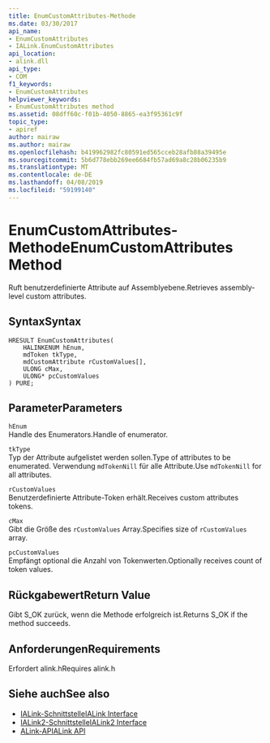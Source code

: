 ```yaml
---
title: EnumCustomAttributes-Methode
ms.date: 03/30/2017
api_name:
- EnumCustomAttributes
- IALink.EnumCustomAttributes
api_location:
- alink.dll
api_type:
- COM
f1_keywords:
- EnumCustomAttributes
helpviewer_keywords:
- EnumCustomAttributes method
ms.assetid: 08dff60c-f01b-4050-8865-ea3f95361c9f
topic_type:
- apiref
author: mairaw
ms.author: mairaw
ms.openlocfilehash: b419962982fc80591ed565cceb28afb88a39495e
ms.sourcegitcommit: 5b6d778ebb269ee6684fb57ad69a8c28b06235b9
ms.translationtype: MT
ms.contentlocale: de-DE
ms.lasthandoff: 04/08/2019
ms.locfileid: "59199140"
---
```

# <a name="enumcustomattributes-method"></a><span data-ttu-id="f261d-102">EnumCustomAttributes-Methode</span><span class="sxs-lookup"><span data-stu-id="f261d-102">EnumCustomAttributes Method</span></span>
<span data-ttu-id="f261d-103">Ruft benutzerdefinierte Attribute auf Assemblyebene.</span><span class="sxs-lookup"><span data-stu-id="f261d-103">Retrieves assembly-level custom attributes.</span></span>  
  
## <a name="syntax"></a><span data-ttu-id="f261d-104">Syntax</span><span class="sxs-lookup"><span data-stu-id="f261d-104">Syntax</span></span>  
  
```  
HRESULT EnumCustomAttributes(  
    HALINKENUM hEnum,  
    mdToken tkType,  
    mdCustomAttribute rCustomValues[],  
    ULONG cMax,  
    ULONG* pcCustomValues  
) PURE;  
```  
  
## <a name="parameters"></a><span data-ttu-id="f261d-105">Parameter</span><span class="sxs-lookup"><span data-stu-id="f261d-105">Parameters</span></span>  
 `hEnum`  
 <span data-ttu-id="f261d-106">Handle des Enumerators.</span><span class="sxs-lookup"><span data-stu-id="f261d-106">Handle of enumerator.</span></span>  
  
 `tkType`  
 <span data-ttu-id="f261d-107">Typ der Attribute aufgelistet werden sollen.</span><span class="sxs-lookup"><span data-stu-id="f261d-107">Type of attributes to be enumerated.</span></span> <span data-ttu-id="f261d-108">Verwendung `mdTokenNill` für alle Attribute.</span><span class="sxs-lookup"><span data-stu-id="f261d-108">Use `mdTokenNill` for all attributes.</span></span>  
  
 `rCustomValues`  
 <span data-ttu-id="f261d-109">Benutzerdefinierte Attribute-Token erhält.</span><span class="sxs-lookup"><span data-stu-id="f261d-109">Receives custom attributes tokens.</span></span>  
  
 `cMax`  
 <span data-ttu-id="f261d-110">Gibt die Größe des `rCustomValues` Array.</span><span class="sxs-lookup"><span data-stu-id="f261d-110">Specifies size of `rCustomValues` array.</span></span>  
  
 `pcCustomValues`  
 <span data-ttu-id="f261d-111">Empfängt optional die Anzahl von Tokenwerten.</span><span class="sxs-lookup"><span data-stu-id="f261d-111">Optionally receives count of token values.</span></span>  
  
## <a name="return-value"></a><span data-ttu-id="f261d-112">Rückgabewert</span><span class="sxs-lookup"><span data-stu-id="f261d-112">Return Value</span></span>  
 <span data-ttu-id="f261d-113">Gibt S_OK zurück, wenn die Methode erfolgreich ist.</span><span class="sxs-lookup"><span data-stu-id="f261d-113">Returns S_OK if the method succeeds.</span></span>  
  
## <a name="requirements"></a><span data-ttu-id="f261d-114">Anforderungen</span><span class="sxs-lookup"><span data-stu-id="f261d-114">Requirements</span></span>  
 <span data-ttu-id="f261d-115">Erfordert alink.h</span><span class="sxs-lookup"><span data-stu-id="f261d-115">Requires alink.h</span></span>  
  
## <a name="see-also"></a><span data-ttu-id="f261d-116">Siehe auch</span><span class="sxs-lookup"><span data-stu-id="f261d-116">See also</span></span>

- [<span data-ttu-id="f261d-117">IALink-Schnittstelle</span><span class="sxs-lookup"><span data-stu-id="f261d-117">IALink Interface</span></span>](../../../../docs/framework/unmanaged-api/alink/ialink-interface.md)
- [<span data-ttu-id="f261d-118">IALink2-Schnittstelle</span><span class="sxs-lookup"><span data-stu-id="f261d-118">IALink2 Interface</span></span>](../../../../docs/framework/unmanaged-api/alink/ialink2-interface.md)
- [<span data-ttu-id="f261d-119">ALink-API</span><span class="sxs-lookup"><span data-stu-id="f261d-119">ALink API</span></span>](../../../../docs/framework/unmanaged-api/alink/index.md)
